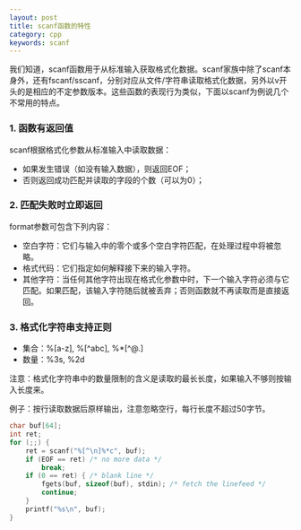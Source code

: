 ```yaml
---
layout: post
title: scanf函数的特性
category: cpp
keywords: scanf
---
```


我们知道，scanf函数用于从标准输入获取格式化数据。scanf家族中除了scanf本身外，还有fscanf/sscanf，分别对应从文件/字符串读取格式化数据，另外以v开头的是相应的不定参数版本。这些函数的表现行为类似，下面以scanf为例说几个不常用的特点。

### 1. 函数有返回值

scanf根据格式化参数从标准输入中读取数据：

- 如果发生错误（如没有输入数据），则返回EOF；
- 否则返回成功匹配并读取的字段的个数（可以为0）；

### 2. 匹配失败时立即返回

format参数可包含下列内容：

- 空白字符：它们与输入中的零个或多个空白字符匹配，在处理过程中将被忽略。
- 格式代码：它们指定如何解释接下来的输入字符。
- 其他字符：当任何其他字符出现在格式化参数中时，下一个输入字符必须与它匹配。如果匹配，该输入字符随后就被丢弃；否则函数就不再读取而是直接返回。

### 3. 格式化字符串支持正则

- 集合：%[a-z], %[^abc], %*[^@.]
- 数量：%3s, %2d

注意：格式化字符串中的数量限制的含义是读取的最长长度，如果输入不够则按输入长度来。

例子：按行读取数据后原样输出，注意忽略空行，每行长度不超过50字节。

```cpp
char buf[64];
int ret;
for (;;) {
    ret = scanf("%[^\n]%*c", buf);
    if (EOF == ret) /* no more data */
        break;
    if (0 == ret) { /* blank line */
        fgets(buf, sizeof(buf), stdin); /* fetch the linefeed */
        continue;
    }
    printf("%s\n", buf);
}
```

